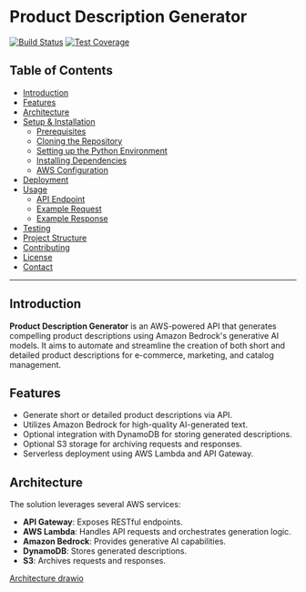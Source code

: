 # Product Description Generator

[![Build Status](https://img.shields.io/github/actions/workflow/status/your-org/product-description-generator/ci.yml?branch=main)](https://github.com/your-org/product-description-generator/actions)
[![Test Coverage](https://img.shields.io/codecov/c/github/your-org/product-description-generator/main.svg)](https://codecov.io/gh/your-org/product-description-generator)

## Table of Contents

- [Introduction](#introduction)
- [Features](#features)
- [Architecture](#architecture)
- [Setup & Installation](#setup--installation)
  - [Prerequisites](#prerequisites)
  - [Cloning the Repository](#cloning-the-repository)
  - [Setting up the Python Environment](#setting-up-the-python-environment)
  - [Installing Dependencies](#installing-dependencies)
  - [AWS Configuration](#aws-configuration)
- [Deployment](#deployment)
- [Usage](#usage)
  - [API Endpoint](#api-endpoint)
  - [Example Request](#example-request)
  - [Example Response](#example-response)
- [Testing](#testing)
- [Project Structure](#project-structure)
- [Contributing](#contributing)
- [License](#license)
- [Contact](#contact)

---

## Introduction

**Product Description Generator** is an AWS-powered API that generates compelling product descriptions using Amazon Bedrock's generative AI models. It aims to automate and streamline the creation of both short and detailed product descriptions for e-commerce, marketing, and catalog management.

## Features

- Generate short or detailed product descriptions via API.
- Utilizes Amazon Bedrock for high-quality AI-generated text.
- Optional integration with DynamoDB for storing generated descriptions.
- Optional S3 storage for archiving requests and responses.
- Serverless deployment using AWS Lambda and API Gateway.

## Architecture

The solution leverages several AWS services:

- **API Gateway**: Exposes RESTful endpoints.
- **AWS Lambda**: Handles API requests and orchestrates generation logic.
- **Amazon Bedrock**: Provides generative AI capabilities.
- **DynamoDB**: Stores generated descriptions.
- **S3**: Archives requests and responses.

[Architecture drawio](https://github.com/user-attachments/assets/cfc6a3cf-295c-4d02-91b0-8e7152e02ee5)

